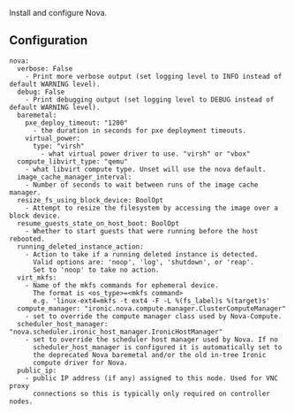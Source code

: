 Install and configure Nova.

Configuration
-------------

    nova:
      verbose: False
        - Print more verbose output (set logging level to INFO instead of default WARNING level).
      debug: False
        - Print debugging output (set logging level to DEBUG instead of default WARNING level).
      baremetal:
        pxe_deploy_timeout: "1200"
          - the duration in seconds for pxe deployment timeouts.
        virtual_power:
          type: "virsh"
            - what virtual power driver to use. "virsh" or "vbox"
      compute_libvirt_type: "qemu"
        - what libvirt compute type. Unset will use the nova default.
      image_cache_manager_interval:
        - Number of seconds to wait between runs of the image cache manager.
      resize_fs_using_block_device: BoolOpt
        - Attempt to resize the filesystem by accessing the image over a block device.
      resume_guests_state_on_host_boot: BoolOpt
        - Whether to start guests that were running before the host rebooted.
      running_deleted_instance_action:
        - Action to take if a running deleted instance is detected.
          Valid options are: 'noop', 'log', 'shutdown', or 'reap'.
          Set to 'noop' to take no action.
      virt_mkfs:
        - Name of the mkfs commands for ephemeral device.
          The format is <os_type>=<mkfs command>
          e.g. 'linux-ext4=mkfs -t ext4 -F -L %(fs_label)s %(target)s'
      compute_manager: "ironic.nova.compute.manager.ClusterComputeManager"
        - set to override the compute manager class used by Nova-Compute.
      scheduler_host_manager: "nova.scheduler.ironic_host_manager.IronicHostManager"
        - set to override the scheduler host manager used by Nova. If no
          scheduler_host_manager is configured it is automatically set to
          the deprecated Nova baremetal and/or the old in-tree Ironic
          compute driver for Nova.
      public_ip:
        - public IP address (if any) assigned to this node. Used for VNC proxy
          connections so this is typically only required on controller nodes.

